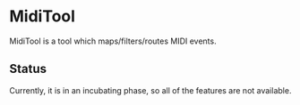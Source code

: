 MidiTool
========
MidiTool is a tool which maps/filters/routes MIDI events.


Status
------
Currently, it is in an incubating phase,
so all of the features are not available.

